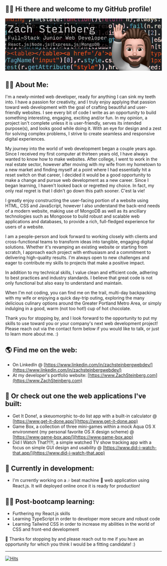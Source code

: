 ## 🙋‍♂️ Hi there and welcome to my GitHub profile!

![GitHub profile masthead banner](https://github.com/ZachSteinberg-webdev/ZachSteinberg-webdev/blob/b505b28e897c95621a049e33f64cd8d72ce22b4c/GitHub_readme_banner-reduced.png)

## 👨‍💻 About Me:

I'm a newly-minted web developer, ready for anything I can sink my teeth into. I have a passion for creativity, and I truly enjoy applying that passion toward web development with the goal of crafting beautiful and user-friendly websites.
I see every bit of code I write as an opportunity to build something interesting, engaging, exciting and/or fun. In my opinion, a project isn't complete unless it is user-friendly, serves its intended purpose(s), and looks good while doing it. With an eye for design and a zest for solving complex problems, I strive to create seamless and responsive digital experiences.

My journey into the world of web development began a couple years ago. Since I received my first computer at thirteen years old, I have always wanted to know how to make websites. After college, I went to work in the real estate sector, however after moving with my wife from my hometown to a new market and finding myself at a point where I had essentially hit a reset switch on that career, I decided it would be a good opportunity to make a change and pursue web development as a new career. Since I began learning, I haven't looked back or regretted my choice. In fact, my only real regret is that I didn't go down this path sooner. C'est la vie!

I greatly enjoy constructing the user-facing portion of a website using HTML, CSS and JavaScript, however I also understand the back-end needs of a modern website, making use of MongoDB as well as its ancillary technologies such as Mongoose to build robust and scalable web applications and databases, to provide a rich, full-fledged experience for users of a website.

I am a people-person and look forward to working closely with clients and cross-functional teams to transform ideas into tangible, engaging digital solutions. Whether it's revamping an existing website or starting from scratch, I approach each project with enthusiasm and a commitment to delivering high-quality results. I'm always open to new challenges and eager to contribute my skills to projects that make a positive impact.

In addition to my technical skills, I value clean and efficient code, adhering to best practices and industry standards. I believe that great code is not only functional but also easy to understand and maintain.

When I'm not coding, you can find me on the trail, multi-day backpacking with my wife or enjoying a quick day-trip outing, exploring the many delicious culinary options around the Greater Portland Metro Area, or simply indulging in a good, warm (not too hot!) cup of hot chocolate.

Thank you for stopping by, and I look forward to the opportunity to put my skills to use toward you or your company's next web development project! Please reach out via the contact form below if you would like to talk, or just to learn more about me. :)

## 🌎 Find me on the web:
- On LinkedIn @ [https://www.linkedin.com/in/zachsteinbergwebdev/](https://www.linkedin.com/in/zachsteinbergwebdev/)
- At my developer's portfolio website: [https://www.ZachSteinberg.com](https://www.ZachSteinberg.com)

## 👷 Or check out one the web applications I've built:
- Get It Done!, a skeuomorphic to-do list app with a built-in calculator @ [https://www.get-it-done.app/](https://www.get-it-done.app)
- Game Box, a collection of three mini-games within a mock Aqua OS X environment (my personal favorite OS X design scheme) @ [https://www.game-box.app/](https://www.game-box.app)
- Did I Watch That?!?!, a simple watched TV show tracking app with a focus on simple GUI design and usability @ [https://www.did-i-watch-that.app/](https://www.did-i-watch-that.app)

## 💪 Currently in development:
- I'm currently working on a 🎶 beat machine 🥁 web application using React.js. It will deployed online once it is ready for production!

## 👨‍🎓 Post-bootcamp learning:
- Furthering my React.js skills
- Learning TypeScript in order to developer more secure and robust code
- Learning Tailwind CSS in order to increase my abilities in the world of CSS and front-end development

👋 Thanks for stopping by and please reach out to me if you have an opportunity for which you think I would be a fitting candidate! :)

---

[![Hits](https://hits.seeyoufarm.com/api/count/incr/badge.svg?url=https%3A%2F%2Fgithub.com%2FZachSteinberg-webdev&count_bg=%23348FF6&title_bg=%23555555&icon=github.svg&icon_color=%23E7E7E7&title=Visitor+count&edge_flat=false)](https://hits.seeyoufarm.com)

<!--
**ZachSteinberg-webdev/ZachSteinberg-webdev** is a ✨ _special_ ✨ repository because its `README.md` (this file) appears on your GitHub profile.

Here are some ideas to get you started:

- 🔭 I’m currently working on ...
- 🌱 I’m currently learning ...
- 👯 I’m looking to collaborate on ...
- 🤔 I’m looking for help with ...
- 💬 Ask me about ...
- 📫 How to reach me: ...
- 😄 Pronouns: ...
- ⚡ Fun fact: ...
-->
